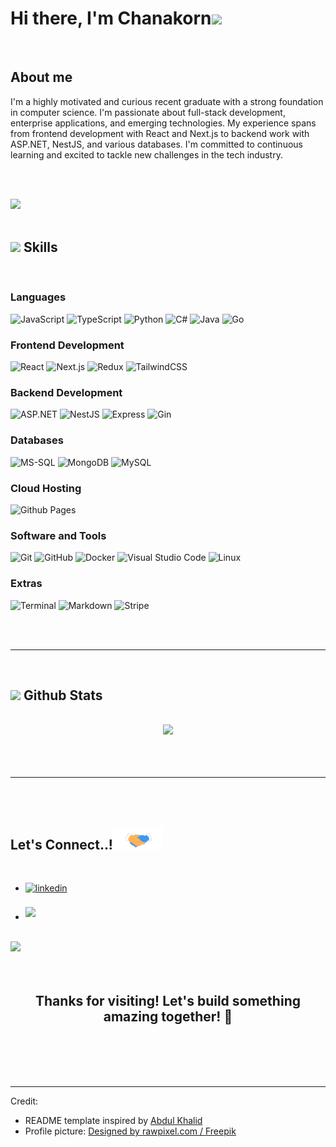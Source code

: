 <h1><b>Hi there, I'm Chanakorn</b><img src="https://media.giphy.com/media/hvRJCLFzcasrR4ia7z/giphy.gif" width="35"></h1>

<br>

## **About me**

I'm a highly motivated and curious recent graduate with a strong foundation in computer science. I'm passionate about full-stack development, enterprise applications, and emerging technologies. My experience spans from frontend development with React and Next.js to backend work with ASP.NET, NestJS, and various databases. I'm committed to continuous learning and excited to tackle new challenges in the tech industry.

<br><br>

<img src="https://user-images.githubusercontent.com/73097560/115834477-dbab4500-a447-11eb-908a-139a6edaec5c.gif"><br><br>

## <img src="https://media2.giphy.com/media/QssGEmpkyEOhBCb7e1/giphy.gif?cid=ecf05e47a0n3gi1bfqntqmob8g9aid1oyj2wr3ds3mg700bl&rid=giphy.gif" width ="25"><b> Skills</b>
<br>

<p align="center">



### Languages

![JavaScript](https://img.shields.io/badge/JavaScript%20-%23F7DF1E.svg?style=for-the-badge&logo=javascript&logoColor=black)
![TypeScript](https://img.shields.io/badge/TypeScript%20-%23007ACC.svg?style=for-the-badge&logo=typescript&logoColor=white)
![Python](https://img.shields.io/badge/Python%20-%2314354C.svg?style=for-the-badge&logo=python&logoColor=white)
![C#](https://img.shields.io/badge/C%23%20-%23239120.svg?style=for-the-badge&logo=c-sharp&logoColor=white)
![Java](https://img.shields.io/badge/Java-%23ED8B00.svg?style=for-the-badge&logo=java&logoColor=white)
![Go](https://img.shields.io/badge/Go-%2300ADD8.svg?style=for-the-badge&logo=go&logoColor=white)

### Frontend Development

![React](https://img.shields.io/badge/React%20-%2320232a.svg?style=for-the-badge&logo=react&logoColor=%2361DAFB)
![Next.js](https://img.shields.io/badge/Next.js%20-%23000000.svg?style=for-the-badge&logo=next.js&logoColor=white)
![Redux](https://img.shields.io/badge/Redux%20-%23593d88.svg?style=for-the-badge&logo=redux&logoColor=white)
![TailwindCSS](https://img.shields.io/badge/Tailwind%20CSS%20-%2338B2AC.svg?style=for-the-badge&logo=tailwind-css&logoColor=white)

### Backend Development

![ASP.NET](https://img.shields.io/badge/ASP.NET%20-%23512BD4.svg?style=for-the-badge&logo=.net&logoColor=white)
![NestJS](https://img.shields.io/badge/NestJS%20-%23E0234E.svg?style=for-the-badge&logo=nestjs&logoColor=white)
![Express](https://img.shields.io/badge/Express%20-%23404d59.svg?style=for-the-badge)
![Gin](https://img.shields.io/badge/Gin%20-%23008ECF.svg?style=for-the-badge&logo=go&logoColor=white)

### Databases

![MS-SQL](https://img.shields.io/badge/MS%20SQL%20-%23CC2927.svg?style=for-the-badge&logo=microsoft-sql-server&logoColor=white)
![MongoDB](https://img.shields.io/badge/MongoDB%20-%234ea94b.svg?style=for-the-badge&logo=mongodb&logoColor=white)
![MySQL](https://img.shields.io/badge/MySQL%20-%2300f.svg?style=for-the-badge&logo=mysql&logoColor=white)

### Cloud Hosting

![Github Pages](https://img.shields.io/badge/GitHub%20Pages-%23327FC7.svg?style=for-the-badge&logo=github&logoColor=white)

### Software and Tools

![Git](https://img.shields.io/badge/git-%23F05033.svg?style=for-the-badge&logo=git&logoColor=white)
![GitHub](https://img.shields.io/badge/github-%23121011.svg?style=for-the-badge&logo=github&logoColor=white)
![Docker](https://img.shields.io/badge/docker-%230db7ed.svg?style=for-the-badge&logo=docker&logoColor=white)
![Visual Studio Code](https://img.shields.io/badge/Visual%20Studio%20Code-0078d7.svg?style=for-the-badge&logo=visual-studio-code&logoColor=white)
![Linux](https://img.shields.io/badge/Linux-FCC624?style=for-the-badge&logo=linux&logoColor=black)

### Extras

![Terminal](https://img.shields.io/badge/Terminal-%23054020?style=for-the-badge&logo=gnu-bash&logoColor=white)
![Markdown](https://img.shields.io/badge/markdown-%23000000.svg?style=for-the-badge&logo=markdown&logoColor=white)
![Stripe](https://img.shields.io/badge/Stripe%20-%23008CDD.svg?style=for-the-badge&logo=stripe&logoColor=white)

<br>
<br>

-----

<br>

## <img src="https://media.giphy.com/media/iY8CRBdQXODJSCERIr/giphy.gif" width="35"><b> Github Stats </b>
<br>

<div align="center">

<a href="https://github.com/clickCA/">
  <img src="https://github-readme-stats.vercel.app/api?username=clickCA&include_all_commits=true&count_private=true&show_icons=true&line_height=20" width="450"/>
</a>
</div>

<br>
<br>
<br>

-----

<br>
<br>

## <b> Let's Connect..!</b><img src="https://github.com/0xAbdulKhalid/0xAbdulKhalid/raw/main/assets/mdImages/handshake.gif" width ="80">
<br>
<div align='left'>

<ul>

<li>
<a href="https://www.linkedin.com/in/chanakorn-aramsak/" target="_blank">
<img src="https://img.shields.io/badge/linkedin:  chanakorn--aramsak-%2300acee.svg?color=405DE6&style=for-the-badge&logo=linkedin&logoColor=white" alt=linkedin style="margin-bottom: 5px;"/>
</a>
</li>

<br>

<li>
<a href="mailto:chanakorn.aramsak@gmail.com" target="_blank">
<img src="https://img.shields.io/badge/gmail:  chanakorn.aramsak-%23EA4335.svg?style=for-the-badge&logo=gmail&logoColor=white" t=mail style="margin-bottom: 5px;" />
</a>
</li>
	
</ul>
</div>

<br>
<img src="https://user-images.githubusercontent.com/73097560/115834477-dbab4500-a447-11eb-908a-139a6edaec5c.gif">
<br>
<br>
<br>

<div align='center'>

## <b>Thanks for visiting! Let's build something amazing together! 🚀</b>

</div>
<br>
<br>
<br>
<br>

---

Credit: 
- README template inspired by [Abdul Khalid](https://github.com/0xabdulkhalid)
- Profile picture: <a href="http://www.freepik.com">Designed by rawpixel.com / Freepik</a>
